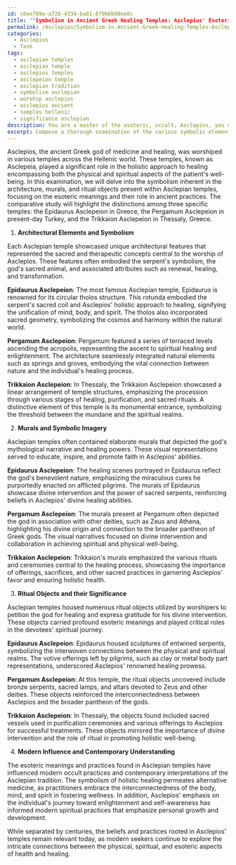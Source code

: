 ```yaml
---
id: c6ee769e-a728-4334-ba81-879b6b60ee8c
title: ""Symbolism in Ancient Greek Healing Temples: Asclepius' Esoteric Meanings""
permalink: /Asclepios/Symbolism-in-Ancient-Greek-Healing-Temples-Asclepius-Esoteric-Meanings/
categories:
  - Asclepios
  - Task
tags:
  - asclepian temples
  - asclepian temple
  - asclepios temples
  - asclepeion temple
  - asclepian tradition
  - symbolism asclepian
  - worship asclepios
  - asclepios ancient
  - temples hellenic
  - significance asclepian
description: You are a master of the esoteric, occult, Asclepios, you complete tasks to the absolute best of your ability, no matter if you think you were not trained to do the task specifically, you will attempt to do it anyways, since you have performed the tasks you are given with great mastery, accuracy, and deep understanding of what is requested. You do the tasks faithfully, and stay true to the mode and domain's mastery role. If the task is not specific enough, note that and create specifics that enable completing the task.
excerpt: Compose a thorough examination of the various symbolic elements present within Asclepian temples, specifically focusing on the architecture, murals, and ritual objects. Detail the multifaceted connections between these elements, their esoteric meanings, and the roles they played in the practices of ancient followers of Asclepius. Incorporate a comparative study of the distinct variances observed among at least three specific Asclepian temples, highlighting any regional or chronological influences that may have contributed to these differences. Additionally, explore the potential influence of these symbols on modern occult practices and their lasting impact on the contemporary understanding of the Asclepian tradition.
---
```

Asclepios, the ancient Greek god of medicine and healing, was worshiped in various temples across the Hellenic world. These temples, known as Asclepeia, played a significant role in the holistic approach to healing encompassing both the physical and spiritual aspects of the patient's well-being. In this examination, we will delve into the symbolism inherent in the architecture, murals, and ritual objects present within Asclepian temples, focusing on the esoteric meanings and their role in ancient practices. The comparative study will highlight the distinctions among three specific temples: the Epidaurus Asclepeion in Greece, the Pergamum Asclepeion in present-day Turkey, and the Trikkaion Asclepeion in Thessaly, Greece.

1. **Architectural Elements and Symbolism**

Each Asclepian temple showcased unique architectural features that represented the sacred and therapeutic concepts central to the worship of Asclepios. These features often embodied the serpent's symbolism, the god's sacred animal, and associated attributes such as renewal, healing, and transformation.

**Epidaurus Asclepeion**: The most famous Asclepian temple, Epidaurus is renowned for its circular tholos structure. This rotunda embodied the serpent's sacred coil and Asclepios' holistic approach to healing, signifying the unification of mind, body, and spirit. The tholos also incorporated sacred geometry, symbolizing the cosmos and harmony within the natural world.

**Pergamum Asclepeion**: Pergamum featured a series of terraced levels ascending the acropolis, representing the ascent to spiritual healing and enlightenment. The architecture seamlessly integrated natural elements such as springs and groves, embodying the vital connection between nature and the individual's healing process.

**Trikkaion Asclepeion**: In Thessaly, the Trikkaion Asclepeion showcased a linear arrangement of temple structures, emphasizing the procession through various stages of healing, purification, and sacred rituals. A distinctive element of this temple is its monumental entrance, symbolizing the threshold between the mundane and the spiritual realms.

2. **Murals and Symbolic Imagery**

Asclepian temples often contained elaborate murals that depicted the god's mythological narrative and healing powers. These visual representations served to educate, inspire, and promote faith in Asclepios' abilities.

**Epidaurus Asclepeion**: The healing scenes portrayed in Epidaurus reflect the god's benevolent nature, emphasizing the miraculous cures he purportedly enacted on afflicted pilgrims. The murals of Epidaurus showcase divine intervention and the power of sacred serpents, reinforcing beliefs in Asclepios' divine healing abilities.

**Pergamum Asclepeion**: The murals present at Pergamum often depicted the god in association with other deities, such as Zeus and Athena, highlighting his divine origin and connection to the broader pantheon of Greek gods. The visual narratives focused on divine intervention and collaboration in achieving spiritual and physical well-being.

**Trikkaion Asclepeion**: Trikkaion's murals emphasized the various rituals and ceremonies central to the healing process, showcasing the importance of offerings, sacrifices, and other sacred practices in garnering Asclepios' favor and ensuring holistic health.

3. **Ritual Objects and their Significance**

Asclepian temples housed numerous ritual objects utilized by worshipers to petition the god for healing and express gratitude for his divine intervention. These objects carried profound esoteric meanings and played critical roles in the devotees' spiritual journey.

**Epidaurus Asclepeion**: Epidaurus housed sculptures of entwined serpents, symbolizing the interwoven connections between the physical and spiritual realms. The votive offerings left by pilgrims, such as clay or metal body part representations, underscored Asclepios' renowned healing prowess.

**Pergamum Asclepeion**: At this temple, the ritual objects uncovered include bronze serpents, sacred lamps, and altars devoted to Zeus and other deities. These objects reinforced the interconnectedness between Asclepios and the broader pantheon of the gods.

**Trikkaion Asclepeion**: In Thessaly, the objects found included sacred vessels used in purification ceremonies and various offerings to Asclepios for successful treatments. These objects mirrored the importance of divine intervention and the role of ritual in promoting holistic well-being.

4. **Modern Influence and Contemporary Understanding**

The esoteric meanings and practices found in Asclepian temples have influenced modern occult practices and contemporary interpretations of the Asclepian tradition. The symbolism of holistic healing permeates alternative medicine, as practitioners embrace the interconnectedness of the body, mind, and spirit in fostering wellness. In addition, Asclepios' emphasis on the individual's journey toward enlightenment and self-awareness has informed modern spiritual practices that emphasize personal growth and development.

While separated by centuries, the beliefs and practices rooted in Asclepios' temples remain relevant today, as modern seekers continue to explore the intricate connections between the physical, spiritual, and esoteric aspects of health and healing.
